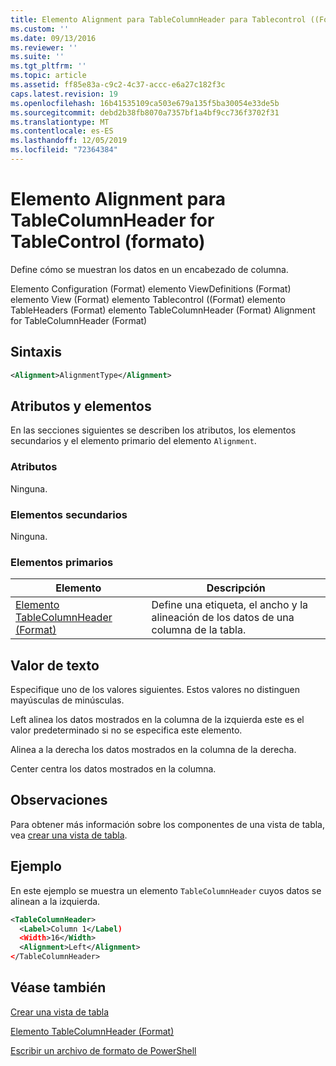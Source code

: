 ```yaml
---
title: Elemento Alignment para TableColumnHeader para Tablecontrol ((Format) | Microsoft Docs
ms.custom: ''
ms.date: 09/13/2016
ms.reviewer: ''
ms.suite: ''
ms.tgt_pltfrm: ''
ms.topic: article
ms.assetid: ff85e83a-c9c2-4c37-accc-e6a27c182f3c
caps.latest.revision: 19
ms.openlocfilehash: 16b41535109ca503e679a135f5ba30054e33de5b
ms.sourcegitcommit: debd2b38fb8070a7357bf1a4bf9cc736f3702f31
ms.translationtype: MT
ms.contentlocale: es-ES
ms.lasthandoff: 12/05/2019
ms.locfileid: "72364384"
---
```

# <a name="alignment-element-for-tablecolumnheader-for-tablecontrol-format"></a>Elemento Alignment para TableColumnHeader for TableControl (formato)

Define cómo se muestran los datos en un encabezado de columna.

Elemento Configuration (Format) elemento ViewDefinitions (Format) elemento View (Format) elemento Tablecontrol ((Format) elemento TableHeaders (Format) elemento TableColumnHeader (Format) Alignment for TableColumnHeader (Format)

## <a name="syntax"></a>Sintaxis

```xml
<Alignment>AlignmentType</Alignment>
```

## <a name="attributes-and-elements"></a>Atributos y elementos

En las secciones siguientes se describen los atributos, los elementos secundarios y el elemento primario del elemento `Alignment`.

### <a name="attributes"></a>Atributos

Ninguna.

### <a name="child-elements"></a>Elementos secundarios

Ninguna.

### <a name="parent-elements"></a>Elementos primarios

|Elemento|Descripción|
|-------------|-----------------|
|[Elemento TableColumnHeader (Format)](./tablecolumnheader-element-format.md)|Define una etiqueta, el ancho y la alineación de los datos de una columna de la tabla.|

## <a name="text-value"></a>Valor de texto

Especifique uno de los valores siguientes. Estos valores no distinguen mayúsculas de minúsculas.

Left alinea los datos mostrados en la columna de la izquierda este es el valor predeterminado si no se especifica este elemento.

Alinea a la derecha los datos mostrados en la columna de la derecha.

Center centra los datos mostrados en la columna.

## <a name="remarks"></a>Observaciones

Para obtener más información sobre los componentes de una vista de tabla, vea [crear una vista de tabla](./creating-a-table-view.md).

## <a name="example"></a>Ejemplo

En este ejemplo se muestra un elemento `TableColumnHeader` cuyos datos se alinean a la izquierda.

```xml
<TableColumnHeader>
  <Label>Column 1</Label)
  <Width>16</Width>
  <Alignment>Left</Alignment>
</TableColumnHeader>
```

## <a name="see-also"></a>Véase también

[Crear una vista de tabla](./creating-a-table-view.md)

[Elemento TableColumnHeader (Format)](./tablecolumnheader-element-format.md)

[Escribir un archivo de formato de PowerShell](./writing-a-powershell-formatting-file.md)

